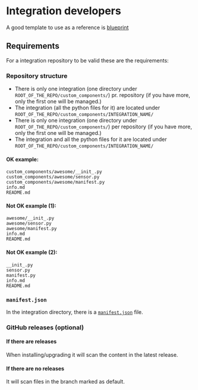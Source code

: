 # Integration developers

A good template to use as a reference is [blueprint](https://github.com/custom-components/blueprint)

## Requirements

For a integration repository to be valid these are the requirements:

### Repository structure

- There is only one integration (one directory under `ROOT_OF_THE_REPO/custom_components/`) pr. repository (if you have more, only the first one will be managed.)
- The integration (all the python files for it) are located under `ROOT_OF_THE_REPO/custom_components/INTEGRATION_NAME/`
- There is only one integration (one directory under `ROOT_OF_THE_REPO/custom_components/`) per repository (if you have more, only the first one will be managed.)
- The integration and all the python files for it are located under `ROOT_OF_THE_REPO/custom_components/INTEGRATION_NAME/`

#### OK example:

```text
custom_components/awesome/__init_.py
custom_components/awesome/sensor.py
custom_components/awesome/manifest.py
info.md
README.md
```

#### Not OK example (1):

```text
awesome/__init_.py
awesome/sensor.py
awesome/manifest.py
info.md
README.md
```

#### Not OK example (2):

```text
__init_.py
sensor.py
manifest.py
info.md
README.md
```

### `manifest.json`

In the integration directory, there is a [`manifest.json`](https://developers.home-assistant.io/docs/en/creating_integration_manifest.html) file.

### GitHub releases (optional)

#### If there are releases

When installing/upgrading it will scan the content in the latest release.

#### If there are no releases

It will scan files in the branch marked as default.

<!-- Disable sidebar -->
<script>
let sidebar = document.getElementsByClassName("col-md-3")[0];
sidebar.parentNode.removeChild(sidebar);
document.getElementsByClassName("col-md-9")[0].style['padding-left'] = "0";
</script>
<!-- Disable sidebar -->
